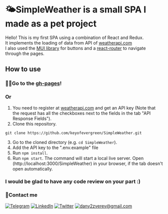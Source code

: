 # 🌤SimpleWeather is a small SPA I made as a pet project

Hello! This is my first SPA using a combination of React and Redux.\
It implements the loading of data from API of [weatherapi.com](https://www.weatherapi.com/)\
I also used the [MUI library](https://mui.com/) for buttons and a [react-router](https://reactrouter.com/) to navigate through the pages.


## How to use
### 🐱‍🏍Go to the [gh-pages](https://keyofevergreen.github.io/SimpleWeather/)!
### Or

1. You need to register at [weatherapi.com](https://www.weatherapi.com/) and get an API key (Note that the request has all the checkboxes next to the fields in the tab "API Response Fields").
2. Clone this repository.
```
git clone https://github.com/keyofevergreen/SimpleWeather.git
```
3. Go to the cloned directory (e.g. `cd SimpleWeather`).
4. Add the API key to the ".env.example" file
5. Run `npm install`.
6. Run `npm start`. The command will start a local live server. Open (http://localhost:3000/SimpleWeather) in your browser, if the tab doesn't open automatically.

### I would be glad to have any code review on your part :)

### 🤙Contact me
[![Telegram](https://img.shields.io/badge/-Telegram-5599FF?style=for-the-badge&logo=Telegram&logoColor=FFFFFF)](https://t.me/keyofevergreen)
[![LinkedIn](https://img.shields.io/badge/-LinkedIn-5599FF?style=for-the-badge&logo=LinkedIn&logoColor=FFFFFF)](https://www.linkedin.cn/in/dan-zverev-33841b215)
[![Twitter](https://img.shields.io/badge/-Twitter-5599FF?style=for-the-badge&logo=Twitter&logoColor=FFFFFF)](https://twitter.com/keyofevergreen)
[![dany2zverev@gmail.com](https://img.shields.io/badge/-dany2zverev&#64;gmail&#46;com-5599FF?style=for-the-badge&logo=Gmail&logoColor=FFFFFF)](mailto:dany2zverev@gmail.com)

